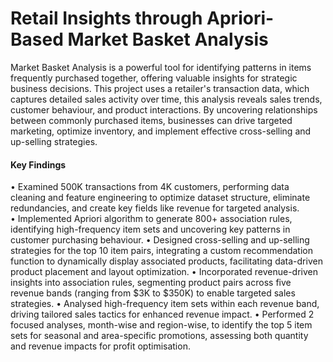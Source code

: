 # Retail Insights through Apriori-Based Market Basket Analysis
Market Basket Analysis is a powerful tool for identifying patterns in items frequently purchased together, offering valuable insights for strategic business decisions. This project uses a retailer's transaction data, which captures detailed sales activity over time, this analysis reveals sales trends, customer behaviour, and product interactions. By uncovering relationships between commonly purchased items, businesses can drive targeted marketing, optimize inventory, and implement effective cross-selling and up-selling strategies.
#### Key Findings
• Examined 500K transactions from 4K customers, performing data cleaning and feature engineering to optimize dataset structure, eliminate redundancies, and create key fields like revenue for targeted analysis.
<br>
• Implemented Apriori algorithm to generate 800+ association rules, identifying high-frequency item sets and uncovering key patterns in customer purchasing behaviour.
• Designed cross-selling and up-selling strategies for the top 10 item pairs, integrating a custom recommendation function to dynamically display associated products, facilitating data-driven product placement and layout optimization.
• Incorporated revenue-driven insights into association rules, segmenting product pairs across five revenue bands (ranging from $3K to $350K) to enable targeted sales strategies.
• Analysed high-frequency item sets within each revenue band, driving tailored sales tactics for enhanced revenue impact.
• Performed 2 focused analyses, month-wise and region-wise, to identify the top 5 item sets for seasonal and area-specific promotions, assessing both quantity and revenue impacts for profit optimisation.
